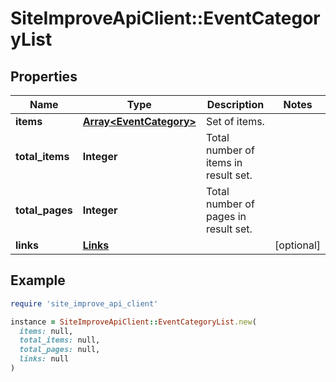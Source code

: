 # SiteImproveApiClient::EventCategoryList

## Properties

| Name | Type | Description | Notes |
| ---- | ---- | ----------- | ----- |
| **items** | [**Array&lt;EventCategory&gt;**](EventCategory.md) | Set of items. |  |
| **total_items** | **Integer** | Total number of items in result set. |  |
| **total_pages** | **Integer** | Total number of pages in result set. |  |
| **links** | [**Links**](Links.md) |  | [optional] |

## Example

```ruby
require 'site_improve_api_client'

instance = SiteImproveApiClient::EventCategoryList.new(
  items: null,
  total_items: null,
  total_pages: null,
  links: null
)
```

